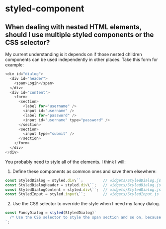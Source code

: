 # styled-component

## When dealing with nested HTML elements, should I use multiple styled components or the CSS selector?

My current understanding is it depends on if those nested children components can be used independently in other places.
Take this form for example:

```javascript
<div id="dialog">
  <div id="header">
    <span>Login</span>
  </div>
  <div id="content">
    <form>
      <section>
        <label for="username" />
        <input id="username" />
        <label for="password" />
        <input id="username" type="password" />
      </section>
      <section>
        <input type="submit" />
      </section>
    </form>
  </div>
</div>
```

You probably need to style all of the elements. I think I will:

1. Define these components as common ones and save them elsewhere:

```javascript
const StyledDialog = styled.div\``;         // widgets/StyledDialog.js
const StyledDialogHeader = styled.div\``;   // widgets/StyledDialog.js
const StyledDialogContent = styled.div\``;  // widgets/StyledDialog.js
const StyledInput = styled.input\``;        // widgets/StyledInput.js
```

2. Use the CSS selector to override the style when I need my fancy dialog.

```javascript
const FancyDialog = styled(StyledDialog)`
  /* Use the CSS selector to style the span section and so on, because they are near to the code that uses this FancyDialog. */
`;
```
